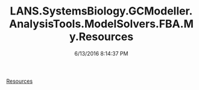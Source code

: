 ﻿---
title: LANS.SystemsBiology.GCModeller.AnalysisTools.ModelSolvers.FBA.My.Resources
date: 6/13/2016 8:14:37 PM
---

[Resources](T-LANS.SystemsBiology.GCModeller.AnalysisTools.ModelSolvers.FBA.My.Resources.Resources.html)
